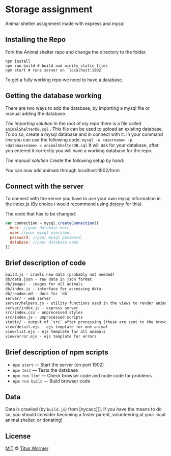 # Storage assignment

Animal shelter assignment made with express and mysql

## Installing the Repo

Fork the Animal shelter repo and change the directory to the folder.

```
npm install
npm run build # build and minify static files
npm start # runs server on `localhost:1902`
```

To get a fully working repo we need to have a database.

## Getting the database working

There are two ways to add the database, by importing a mysql file or manual adding the database.

_The importing solution_
In the root of my repo there is a file called `animalShelterDB.sql` . This file can be used to upload an existing database.
To do so, create a mysql database and in connect with it. In your command line you can use the following code:
`mysql -u <username> -p <databasename> < animalShelterDB.sql`
It will ask for your database, after you entered it correctly you will have a working database for the repo.

_The manual solution_
Create the following setup by hand:

You can now add animals through localhost:1902/form

## Connect with the server

To connect with the server you have to use your own mysql information in the index.js (By choice i would recommend using [dotenv](https://www.npmjs.com/package/dotenv) for this).

The code that has to be changed:

```javascript
var connection = mysql.createConnection({
  host: //your database host,
  user://your mysql username,
  password: //your mysql password,
  database: //your database name
})
```

## Brief description of code

```txt
build.js - crawls new data (probably not needed)
db/data.json - raw data in json format
db/image/ - images for all animals
db/index.js - interface for accessing data
db/readme.md - docs for `db`
server/ - web server
server/helpers.js - utility functions used in the views to render animals
server/index.js - express server
src/index.css - unprocessed styles
src/index.js - unprocessed scripts
static/ - output of `src` after processing (these are sent to the browser)
view/detail.ejs - ejs template for one animal
view/list.ejs - ejs template for all animals
view/error.ejs - ejs template for errors
```

## Brief description of npm scripts

* `npm start` — Start the server (on port 1902)
* `npm test` — Tests the database
* `npm run lint` — Check browser code and node code for problems
* `npm run build` — Build browser code

## Data

Data is crawled (by `build.js`) from [nycacc][].
If you have the means to do so, you should consider becoming a foster parent,
volunteering at your local animal shelter, or donating!

## License

[MIT][] © [Titus Wormer][author]

[mit]: license
[author]: http://wooorm.com
